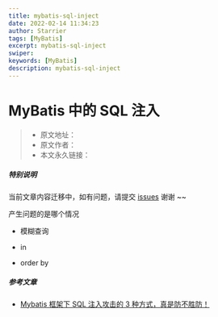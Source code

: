```yaml
---
title: mybatis-sql-inject
date: 2022-02-14 11:34:23
author: Starrier
tags: [MyBatis]
excerpt: mybatis-sql-inject
swiper:
keywords: [MyBatis]
description: mybatis-sql-inject
---
```


# MyBatis 中的 SQL 注入

> * 原文地址：[]()
> * 原文作者：[]()
> * 本文永久链接：[]()

##### **特别说明**

当前文章内容迁移中，如有问题，请提交 [issues](https://github.com/Starrier/starrier.github.io/issues) 谢谢 ~~

产生问题的是哪个情况

- 模糊查询

- in 

- order by


##### 参考文章

- [Mybatis 框架下 SQL 注入攻击的 3 种方式，真是防不胜防！ ](https://www.cnblogs.com/javastack/p/13277739.html)
